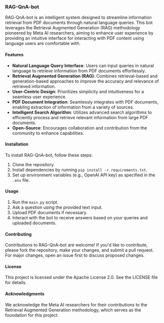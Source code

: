 ### RAG-QnA-bot

RAG-QnA-bot is an intelligent system designed to streamline information retrieval from PDF documents through natural language queries. This bot leverages the Retrieval Augmented Generation (RAG) methodology pioneered by Meta AI researchers, aiming to enhance user experience by providing an intuitive interface for interacting with PDF content using language users are comfortable with.

#### Features

- **Natural Language Query Interface**: Users can input queries in natural language to retrieve information from PDF documents effortlessly.
- **Retrieval Augmented Generation (RAG)**: Combines retrieval-based and generation-based approaches to improve the accuracy and relevance of retrieved information.
- **User-Centric Design**: Prioritizes simplicity and intuitiveness for a seamless user experience.
- **PDF Document Integration**: Seamlessly integrates with PDF documents, enabling extraction of information from a variety of sources.
- **Intelligent Search Algorithm**: Utilizes advanced search algorithms to efficiently process and retrieve relevant information from large PDF documents.
- **Open-Source**: Encourages collaboration and contribution from the community to enhance capabilities.

#### Installation

To install RAG-QnA-bot, follow these steps:

1. Clone the repository.
2. Install dependencies by running `pip install -r requirements.txt`.
3. Set up environment variables (e.g., OpenAI API key) as specified in the `.env` file.

#### Usage

1. Run the `main.py` script.
2. Ask a question using the provided text input.
3. Upload PDF documents if necessary.
4. Interact with the bot to receive answers based on your queries and uploaded documents.

#### Contributing

Contributions to RAG-QnA-bot are welcome! If you'd like to contribute, please fork the repository, make your changes, and submit a pull request. For major changes, open an issue first to discuss proposed changes.

#### License

This project is licensed under the Apache License 2.0. See the LICENSE file for details.

#### Acknowledgments

We acknowledge the Meta AI researchers for their contributions to the Retrieval Augmented Generation methodology, which serves as the foundation for this project.
